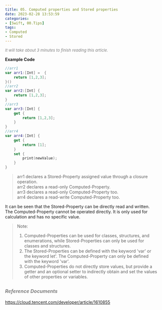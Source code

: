 ```yaml
---
title: 05. Computed properties and Stored properties
date: 2023-02-28 13:53:59
categories: 
- [Swift, 00.Tips]
tags:
- Computed
- Stored
---
```


<font color=gray size=2>*It will take about 3 minutes to finish reading this article.*</font>

<strong> Example Code </strong>
```Swift 
//arr1
var arr1:[Int] =  {
    return [1,2,3];
}()
//arr2
var arr2:[Int] {
    return [1,2,3];
}
//arr3
var arr3:[Int] {
    get {
        return [1,2,3];
    }
}
//arr4
var arr4:[Int] {
    get {
        return [1];
    }
    set {
        print(newValue);
    }
}
```
> arr1 declares a Stored-Property assigned value through a closure operation.    
> arr2 declares a read-only Computed-Property.    
> arr3 declares a read-only Computed-Property too.    
> arr4 declares a read-write Computed-Property too.

It can be seen that the Stored-Property can be directly read and written. The Computed-Property cannot be operated directly. It is only used for calculation and has no specific value.

> Note:
> 1. Computed-Properties can be used for classes, structures, and enumerations, while Stored-Properties can only be used for classes and structures.    
> 2. The Stored-Properties can be defined with the keyword 'var' or the keyword let'. The Computed-Property can only be defined with the keyword 'var'.   
> 3. Computed-Properties do not directly store values, but provide a getter and an optional setter to indirectly obtain and set the values of other properties or variables.

 
## **<font color=gray size=3 >*Reference Documents*</font>**
<https://cloud.tencent.com/developer/article/1610855>  
